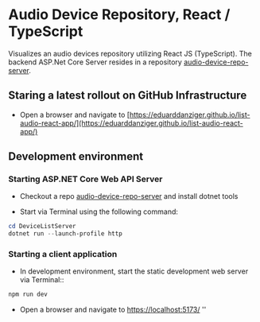 # Audio Device Repository, React / TypeScript 

Visualizes an audio devices repository utilizing React JS (TypeScript). The backend ASP.Net Core Server resides in a repository [audio-device-repo-server](https://github.com/eduarddanziger/audio-device-repo-server/).

## Staring a latest rollout on GitHub Infrastructure
- Open a browser and navigate to [https://eduarddanziger.github.io/list-audio-react-app/](https://eduarddanziger.github.io/list-audio-react-app/)

## Development environment

### Starting ASP.NET Core Web API Server

- Checkout a repo [audio-device-repo-server](https://github.com/eduarddanziger/audio-device-repo-server/) and install dotnet tools

- Start via Terminal using the following command:

```powershell or bash
cd DeviceListServer
dotnet run --launch-profile http
```

### Starting a client application
- In development environment, start the static development web server via Terminal::

```powershell or bash
npm run dev
```

- Open a browser and navigate to [https://localhost:5173/](https://localhost:5173/)
''


